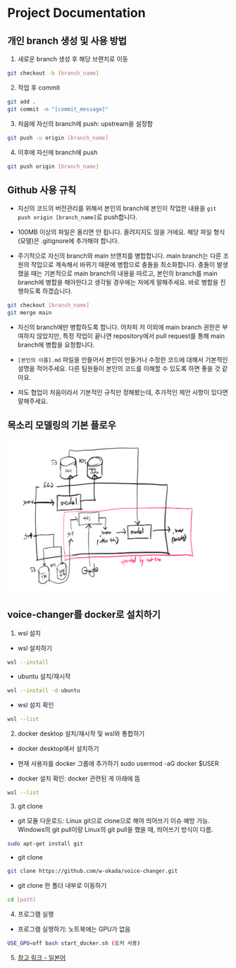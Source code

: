 # Project Documentation

## 개인 branch 생성 및 사용 방법

1. 새로운 branch 생성 후 해당 브랜치로 이동

```bash
git checkout -b [branch_name]
```

2. 작업 후 commit

```bash
git add .
git commit -m "[commit_message]"
```

3. 처음에 자신의 branch에 push: upstream을 설정함

```bash
git push -u origin [branch_name]
```

4. 이후에 자신에 branch에 push

```bash
git push origin [branch_name]
```

## Github 사용 규칙

- 자신의 코드의 버전관리를 위해서 본인의 branch에 본인이 작업한 내용을 `git push origin [branch_name]`로 push합니다.

- 100MB 이상의 파일은 올리면 안 됩니다. 올려지지도 않을 거에요. 해당 파일 형식(모델)은 .gitignore에 추가해야 합니다.

- 주기적으로 자신의 branch와 main 브랜치를 병합합니다. main branch는 다른 조원의 작업으로 계속해서 바뀌기 때문에 병합으로 충돌을 최소화합니다. 충돌이 발생했을 때는 기본적으로 main branch의 내용을 따르고, 본인의 branch를 main branch에 병합을 해야한다고 생각될 경우에는 저에게 말해주세요. 바로 병합을 진행하도록 하겠습니다.

```bash
git checkout [branch_name]
git merge main
```

- 자신의 branch에만 병합하도록 합니다. 어차피 저 이외에 main branch 권한은 부여하지 않았지만, 특정 작업이 끝나면 repository에서 pull request를 통해 main branch에 병합을 요청합니다.

- `[본인의 이름].md` 파일을 만들어서 본인이 만들거나 수정한 코드에 대해서 기본적인 설명을 적어주세요. 다른 팀원들이 본인의 코드를 이해할 수 있도록 하면 좋을 것 같아요.

- 저도 협업이 처음이라서 기본적인 규칙만 정해봤는데, 추가적인 제안 사항이 있다면 말해주세요.

## 목소리 모델링의 기본 플로우

![Data flow](/description_images/data-flow.PNG)

## voice-changer를 docker로 설치하기

1. wsl 설치

- wsl 설치하기

```bash
wsl --install
```

- ubuntu 설치/재시작

```bash
wsl --install -d ubuntu
```

- wsl 설치 확인

```bash
wsl --list
```

2. docker desktop 설치/재시작 및 wsl와 통합하기

- docker desktop에서 설치하기

- 현재 사용자를 docker 그룹에 추가하기
  sudo usermod -aG docker $USER

- docker 설치 확인: docker 관련된 게 아래에 뜸

```bash
wsl --list
```

3. git clone

- git 모듈 다운로드: Linux git으로 clone으로 해야 띄어쓰기 이슈 예방 가능. Windows의 git pull이랑 Linux의 git pull을 했을 때, 띄어쓰기 방식이 다름.

```bash
sudo apt-get install git
```

- git clone

```bash
git clone https://github.com/w-okada/voice-changer.git
```

- git clone 한 폴더 내부로 이동하기

```bash
cd [path]
```

4. 프로그램 실행

- 프로그램 실행하기: 노트북에는 GPU가 없음

```bash
USE_GPU=off bash start_docker.sh (도커 사용)
```

5. [참고 링크 - 일본어](https://www.youtube.com/watch?v=POo_Cg0eFMU)
